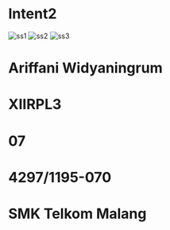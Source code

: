 # Intent2
![ss1](https://cloud.githubusercontent.com/assets/22878029/20334423/7e516f18-abec-11e6-9fff-081b17f1a2bd.png)
![ss2](https://cloud.githubusercontent.com/assets/22878029/20334424/7e560bcc-abec-11e6-8745-0824cecf7e57.png)
![ss3](https://cloud.githubusercontent.com/assets/22878029/20334425/7e5cdd30-abec-11e6-8ee5-a76b52eb8828.png)
# Ariffani Widyaningrum
# XIIRPL3
# 07
# 4297/1195-070
# SMK Telkom Malang
